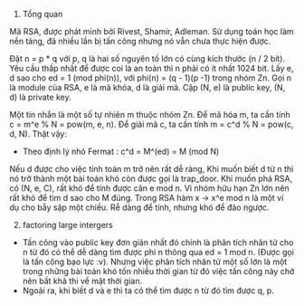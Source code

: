 
1. Tổng quan

Mã RSA, được phát minh bởi Rivest, Shamir, Adleman. Sử dụng toán học làm nền tảng, đã nhiều lần bị tấn công nhưng nó vẫn chưa thực hiện được. 

Đặt n = p * q với p, q là hai số nguyên tố lớn có cùng kích thước (n / 2 bít). Yêu cầu thấp nhất để được coi là an toàn thì n phải có ít nhất 1024 bit. Lấy e, d sao cho ed = 1 (mod phi(n)),  với phi(n) = (q - 1)(p -1) trong nhóm Zn. Gọi n là module của RSA, e là mã khóa, d là giải mã. Cặp (N, e) là public key, (N, d) là private key.

Một tin nhắn là một số tự nhiên m thuộc nhóm Zn. Để mã hóa m, ta cần tính c = m^e % N = pow(m, e, n). Để giải mã c, ta cần tính m = c^d % N = pow(c, d, N). Thật vậy:

  + Theo định lý nhỏ Fermat : c^d = M^(ed) = M (mod N)

Nếu d được cho việc tính toán m trở nên rất dễ ràng, Khi muốn biết d từ n thì nó trở thành một bài toán khó còn được gọi là trap_door. Khi muốn phá RSA, có (N, e, C), rất khó để tính được căn e mod n. Vì nhóm hữu hạn Zn lớn nên rất khó để tìm d sao cho M đúng. Trong RSA hàm x -> x^e mod n là một ví dụ cho bẫy sập một chiều. Rễ dàng để tính, nhưng khó để đảo ngược.

2. factoring large intergers
 +  Tấn công vào public key đơn giản nhất đó chính là phân tích nhân tử cho n từ đó có thể dễ dàng tìm được phi n thông qua ed = 1 mod n. (Được gọi là tấn công bạo lực :v). Nhưng việc phân tích nhân tử một số lớn là một trong những bài toán khó tốn nhiều thời gian từ đó việc tấn công này chở nên bất khả thi về mặt thời gian.
 +  Ngoải ra, khi biết d và e thì ta có thể tìm được n từ đó tìm được q, p.
   
   
